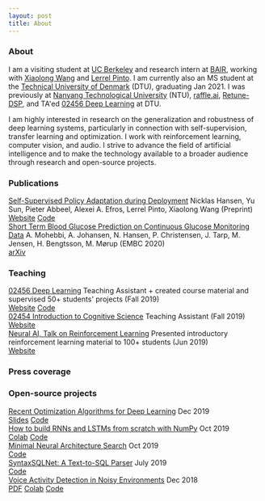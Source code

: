 ```yaml
---
layout: post
title: About
---
```


### About

I am a visiting student at [UC Berkeley](https://www.berkeley.edu/) and research intern at [BAIR](https://bair.berkeley.edu/), working with [Xiaolong Wang](https://xiaolonw.github.io/) and [Lerrel Pinto](https://cs.nyu.edu/~lp91/#). I am currently also an MS student at the [Technical University of Denmark](https://www.dtu.dk/english) (DTU), graduating Jan 2021. I was previously at [Nanyang Technological University](https://www.ntu.edu.sg/Pages/home.aspx) (NTU), [raffle.ai](https://www.raffle.ai/), [Retune-DSP](https://www.retune-dsp.com/), and TA'ed [02456 Deep Learning](https://github.com/DeepLearningDTU/02456-deep-learning-with-PyTorch) at DTU.

I am highly interested in research on the generalization and robustness of deep learning systems, particularly in connection with self-supervision, transfer learning and optimization. I work with reinforcement learning, computer vision, and audio. I strive to advance the field of artificial intelligence and to make the technology available to a broader audience through research and open-source projects.


### Publications

<div class="nicklashansen-items">
    <div class="nicklashansen-item">
        <a class="nicklashansen-item-img" style="background-image: url(https://i.imgur.com/8wmX86w.jpg)" href="https://nicklashansen.github.io/PAD/"></a>
        <div class="nicklashansen-item-box">
            <a class="nicklashansen-item-title" href="https://nicklashansen.github.io/PAD/">Self-Supervised Policy Adaptation during Deployment</a>
            <span class="nicklashansen-item-desc"><span class="nicklashansen-underline">Nicklas Hansen</span>, Yu Sun, Pieter Abbeel, Alexei A. Efros, Lerrel Pinto, Xiaolong Wang (Preprint)</span>
            <div class="nicklashansen-item-links">
                <a class="nicklashansen-item-link nicklashansen-website" href="https://nicklashansen.github.io/PAD/">Website</a>
                <a class="nicklashansen-item-link nicklashansen-code" href="https://github.com/nicklashansen/policy-adaptation-during-deployment">Code</a>
            </div>
        </div>
    </div>
</div>

<div class="nicklashansen-items">
    <div class="nicklashansen-item">
        <a class="nicklashansen-item-img" style="background-image: url(https://i.imgur.com/35b7edP.png)" href="https://arxiv.org/abs/2002.02805"></a>
        <div class="nicklashansen-item-box">
            <a class="nicklashansen-item-title" href="https://arxiv.org/abs/2002.02805">Short Term Blood Glucose Prediction on Continuous Glucose Monitoring Data</a>
            <span class="nicklashansen-item-desc">A. Mohebbi, A. Johansen, <span class="nicklashansen-underline">N. Hansen</span>, P. Christensen, J. Tarp, M. Jensen, H. Bengtsson, M. Mørup (EMBC 2020)</span>
            <div class="nicklashansen-item-links">
                <a class="nicklashansen-item-link nicklashansen-pdf" href="https://arxiv.org/abs/2002.02805">arXiv</a>
            </div>
        </div>
    </div>
</div>


### Teaching

<div class="nicklashansen-items">
    <div class="nicklashansen-item">
        <a class="nicklashansen-item-img" style="background-image: url(https://i.imgur.com/BQjpjtE.png)" href="http://kurser.dtu.dk/course/02456"></a>
        <div class="nicklashansen-item-box">
            <a class="nicklashansen-item-title" href="http://kurser.dtu.dk/course/02456">02456 Deep Learning</a>
            <span class="nicklashansen-item-desc">Teaching Assistant + created course material and supervised 50+ students' projects (Fall 2019)</span>
            <div class="nicklashansen-item-links">
                <a class="nicklashansen-item-link nicklashansen-website" href="http://kurser.dtu.dk/course/02456">Website</a>
                <a class="nicklashansen-item-link nicklashansen-code" href="https://github.com/DeepLearningDTU/02456-deep-learning-with-PyTorch">Code</a>
            </div>
        </div>
    </div>
    <div class="nicklashansen-item">
        <a class="nicklashansen-item-img" style="background-image: url(https://i.imgur.com/BQjpjtE.png)" href="http://kurser.dtu.dk/course/02454"></a>
        <div class="nicklashansen-item-box">
            <a class="nicklashansen-item-title" href="http://kurser.dtu.dk/course/02454">02454 Introduction to Cognitive Science</a>
            <span class="nicklashansen-item-desc">Teaching Assistant (Fall 2019)</span>
            <div class="nicklashansen-item-links">
                <a class="nicklashansen-item-link nicklashansen-website" href="http://kurser.dtu.dk/course/02454">Website</a>
            </div>
        </div>
    </div>
    <div class="nicklashansen-item">
        <a class="nicklashansen-item-img" style="background-image: url(https://i.imgur.com/QfXLPEC.png)" href="https://www.neural-ai.dk/"></a>
        <div class="nicklashansen-item-box">
            <a class="nicklashansen-item-title" href="https://www.neural-ai.dk/">Neural AI, Talk on Reinforcement Learning</a>
            <span class="nicklashansen-item-desc">Presented introductory reinforcement learning material to 100+ students (Jun 2019)</span>
            <div class="nicklashansen-item-links">
                <a class="nicklashansen-item-link nicklashansen-website" href="https://www.neural-ai.dk/">Website</a>
            </div>
        </div>
    </div>
</div>


### Press coverage

<div class="nicklashansen-items">
    <div class="nicklashansen-item">
        <a class="nicklashansen-item-img" style="background-image: url(https://i.imgur.com/MmRaKWd.png)" href="https://www.sparnordfonden.dk/nyheder/2020/fem-unge-tech-talenter-skal-bekaempe-international-finanssvindel-fra-californien.aspx?fbclid=IwAR1ENAsBdO6pG0z5peur177zIbdw7R-85YXctO5sd4Eyn5lG48iouZmjwHU"></a>
        <a class="nicklashansen-item-img" style="background-image: url(https://i.imgur.com/jCBGIFZ.png)" href="https://sn.dk/Koege-Onsdag/Ung-koegenser-skal-bekaempe-hvidvask-i-Californien/artikel/904070"></a>
        <a class="nicklashansen-item-img" style="background-image: url(https://i.imgur.com/pgPltX2.png)" href="https://m.finanswatch.dk/article/11886345?fbclid=IwAR1rbnxhnduNdNKQH7R-JUoTN8aKHlhgv4m5SLSB4f72RVnCGFF1BP4O3PM"></a>
        <a class="nicklashansen-item-img" style="background-image: url(https://i.imgur.com/T1E6BWb.png)" href="https://radio-koege.dk/netradio"></a>
        <a class="nicklashansen-item-img" style="background-image: url(https://i.imgur.com/YVGgcNF.png)" href="https://www.fjordavisen.nu/fem-unge-tech-talenter-skal-bekaempe-international-finanssvindel-fra-californien/46616?fbclid=IwAR1R4ER0JYsAVezyeJJOuvTQaF8rTtfskD2_GydxNDZZkw9u6ngEtOOfeJQ"></a>
        <a class="nicklashansen-item-img" style="background-image: url(https://i.imgur.com/BQjpjtE.png)" href="https://www.facebook.com/dtudk/posts/2710489052354301"></a>
    </div>
</div>


### Open-source projects

<div class="nicklashansen-items">
    <div class="nicklashansen-item">
        <a class="nicklashansen-item-img" style="background-image: url(https://raw.githubusercontent.com/nicklashansen/neural-net-optimization/master/results/loss_cifar_sgd.png)" href="https://github.com/nicklashansen/neural-net-optimization"></a>
        <div class="nicklashansen-item-box">
            <a class="nicklashansen-item-title" href="https://github.com/nicklashansen/neural-net-optimization">Recent Optimization Algorithms for Deep Learning</a>
            <span class="nicklashansen-item-desc">Dec 2019</span>
            <div class="nicklashansen-item-links">
                <a class="nicklashansen-item-link nicklashansen-slides" href="https://drive.google.com/file/d/1JvwnXfL-u_kuym2IVzZ_IR9TFN_u4kte/view">Slides</a>
                <a class="nicklashansen-item-link nicklashansen-code" href="https://github.com/nicklashansen/neural-net-optimization">Code</a>
            </div>
        </div>
    </div>
    <div class="nicklashansen-item">
        <a class="nicklashansen-item-img" style="background-image: url(https://i.imgur.com/sGdC9nY.png)" href="https://github.com/nicklashansen/rnn_lstm_from_scratch"></a>
        <div class="nicklashansen-item-box">
            <a class="nicklashansen-item-title" href="https://github.com/nicklashansen/rnn_lstm_from_scratch">How to build RNNs and LSTMs from scratch with NumPy</a>
            <span class="nicklashansen-item-desc">Oct 2019</span>
            <div class="nicklashansen-item-links">
                <a class="nicklashansen-item-link nicklashansen-colab" href="https://colab.research.google.com/drive/1oSkZuIicbPPzzwWyP43vaj4CmMbwNp4u">Colab</a>
                <a class="nicklashansen-item-link nicklashansen-code" href="https://github.com/nicklashansen/rnn_lstm_from_scratch">Code</a>
            </div>
        </div>
    </div>
    <div class="nicklashansen-item">
        <a class="nicklashansen-item-img" style="background-image: url(https://i.imgur.com/HQ69F0j.png)" href="https://github.com/nicklashansen/minimal-nas"></a>
        <div class="nicklashansen-item-box">
            <a class="nicklashansen-item-title" href="https://github.com/nicklashansen/minimal-nas">Minimal Neural Architecture Search</a>
            <span class="nicklashansen-item-desc">Oct 2019</span>
            <div class="nicklashansen-item-links">
                <a class="nicklashansen-item-link nicklashansen-code" href="https://github.com/nicklashansen/minimal-nas">Code</a>
            </div>
        </div>
    </div>
    <div class="nicklashansen-item">
        <a class="nicklashansen-item-img" style="background-image: url(https://i.imgur.com/JRnnncj.png)" href="https://github.com/raffle-interns/SyntaxSQLNet"></a>
        <div class="nicklashansen-item-box">
            <a class="nicklashansen-item-title" href="https://github.com/raffle-interns/SyntaxSQLNet">SyntaxSQLNet: A Text-to-SQL Parser</a>
            <span class="nicklashansen-item-desc">July 2019</span>
            <div class="nicklashansen-item-links">
                <a class="nicklashansen-item-link nicklashansen-code" href="https://github.com/raffle-interns/SyntaxSQLNet">Code</a>
            </div>
        </div>
    </div>
    <div class="nicklashansen-item">
        <a class="nicklashansen-item-img" style="background-image: url(https://i.imgur.com/FlPshTH.png)" href="https://github.com/nicklashansen/voice-activity-detection"></a>
        <div class="nicklashansen-item-box">
            <a class="nicklashansen-item-title" href="https://github.com/nicklashansen/voice-activity-detection">Voice Activity Detection in Noisy Environments</a>
            <span class="nicklashansen-item-desc">Dec 2018</span>
            <div class="nicklashansen-item-links">
                <a class="nicklashansen-item-link nicklashansen-pdf" href="https://github.com/nicklashansen/voice-activity-detection/blob/master/Paper.pdf">PDF</a>
                <a class="nicklashansen-item-link nicklashansen-colab" href="https://colab.research.google.com/drive/1oSkZuIicbPPzzwWyP43vaj4CmMbwNp4u">Colab</a>
                <a class="nicklashansen-item-link nicklashansen-code" href="https://github.com/nicklashansen/voice-activity-detection">Code</a>
            </div>
        </div>
    </div>
</div>
